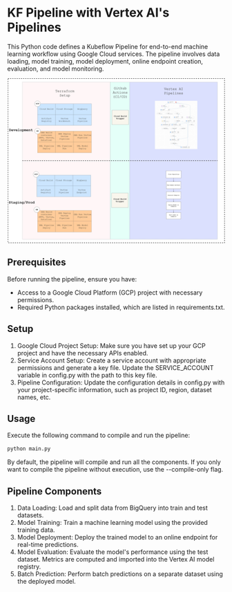 # KF Pipeline with Vertex AI's Pipelines
This Python code defines a Kubeflow Pipeline for end-to-end machine learning workflow using Google Cloud services. The pipeline involves data loading, model training, model deployment, online endpoint creation, evaluation, and model monitoring.

![Pipeline example](../assets/Rimac-HDD.jpg)

## Prerequisites
Before running the pipeline, ensure you have:

- Access to a Google Cloud Platform (GCP) project with necessary permissions.
- Required Python packages installed, which are listed in requirements.txt.
## Setup
1. Google Cloud Project Setup: Make sure you have set up your GCP project and have the necessary APIs enabled.
2. Service Account Setup: Create a service account with appropriate permissions and generate a key file. Update the SERVICE_ACCOUNT variable in config.py with the path to this key file.
3. Pipeline Configuration: Update the configuration details in config.py with your project-specific information, such as project ID, region, dataset names, etc.
## Usage

Execute the following command to compile and run the pipeline:

```bash
python main.py
```

By default, the pipeline will compile and run all the components. If you only want to compile the pipeline without execution, use the --compile-only flag.

## Pipeline Components
1. Data Loading: Load and split data from BigQuery into train and test datasets.
2. Model Training: Train a machine learning model using the provided training data.
3. Model Deployment: Deploy the trained model to an online endpoint for real-time predictions.
4. Model Evaluation: Evaluate the model's performance using the test dataset. Metrics are computed and imported into the Vertex AI model registry.
5. Batch Prediction: Perform batch predictions on a separate dataset using the deployed model.

